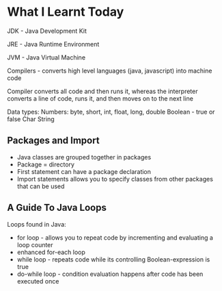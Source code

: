 # What I Learnt Today

JDK - Java Development Kit

JRE - Java Runtime Environment

JVM - Java Virtual Machine

Compilers - converts high level languages (java, javascript) into machine code

Compiler converts all code and then runs it, whereas the interpreter converts a line of code, runs it, and then moves on to the next line

Data types:
Numbers: byte, short, int, float, long, double
Boolean - true or false
Char
String

## Packages and Import

- Java classes are grouped together in packages
- Package = directory
- First statement can have a package declaration
- Import statements allows you to specify classes from other packages that can be used

## A Guide To Java Loops

Loops found in Java:

- for loop - allows you to repeat code by incrementing and evaluating a loop counter
- enhanced for-each loop
- while loop - repeats code while its controlling Boolean-expression is true
- do-while loop - condition evaluation happens after code has been executed once
